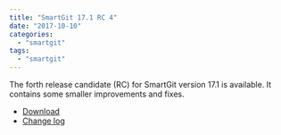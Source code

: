 ```yaml
---
title: "SmartGit 17.1 RC 4"
date: "2017-10-10"
categories: 
  - "smartgit"
tags: 
  - "smartgit"
---
```


The forth release candidate (RC) for SmartGit version 17.1 is available. It contains some smaller improvements and fixes.

- [Download](http://www.syntevo.com/smartgit/early-access)
- [Change log](http://www.syntevo.com/smartgit/changelog-eap.txt)
